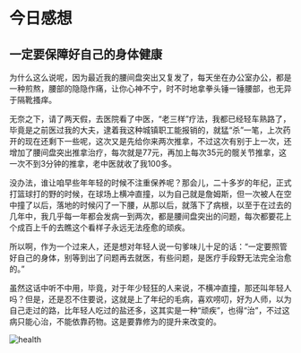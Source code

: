 # 今日感想

## 一定要保障好自己的身体健康

为什么这么说呢，因为最近我的腰间盘突出又复发了，每天坐在办公室办公，都是一种煎熬，腰部的隐隐作痛，让你心神不宁，时不时地拿拳头锤一锤腰部，也无异于隔靴搔痒。

无奈之下，请了两天假，去医院看了中医，“老三样”疗法，我都已经轻车熟路了，毕竟是之前医过我的大夫，逮着我这种城镇职工能报销的，就猛“杀”一笔，上次药开的现在还剩下一些呢，这次又是先给你来两次推拿，不过这次有别于上一次，还增加了腰间盘突出推拿治疗，每次就是77元，再加上每次35元的髋关节推拿，这一次不到3分钟的推拿，老中医就收了我100多。

没办法，谁让咱早些年年轻的时候不注重保养呢？那会儿，二十多岁的年纪，正式打篮球打的野的时候，在球场上横冲直撞，以为自己就是詹姆斯，但一次被人在空中撞了以后，落地的时候闪了一下腰，从那以后，就落下了病根，以至于在过去的几年中，我几乎每一年都会发病一到两次，都是腰间盘突出的问题，每次都要花上个成百上千的去瞧这个看样子永远无法痊愈的顽疾。

所以啊，作为一个过来人，还是想对年轻人说一句爹味儿十足的话：“一定要照管好自己的身体，别等到出了问题再去就医，有些问题，是医疗手段野无法完全治愈的。”

虽然这话中听不中用，毕竟，对于年少轻狂的人来说，不横冲直撞，那还叫年轻人吗？但是，还是忍不住要说，这就是上了年纪的毛病，喜欢唠叨，好为人师，以为自己走过的路，比年轻人吃过的盐还多，这其实是一种“顽疾”，也得“治”，不过这病只能心治，不能依靠药物。这是要靠修为的提升来改变的。

![health](https://images.unsplash.com/photo-1506126613408-eca07ce68773?q=80&w=1099&auto=format&fit=crop&ixlib=rb-4.1.0&ixid=M3wxMjA3fDB8MHxwaG90by1wYWdlfHx8fGVufDB8fHx8fA%3D%3D)


